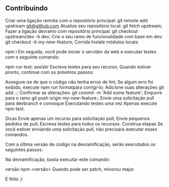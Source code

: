 ## Contribuindo

Criar uma ligação remota com o repositório principal: git remote add upstream git@github.com 
Atualize seu repositório local: git fetch upstream;
Fazer a ligação devramo com repositório principal: git checkout upstream/dev -b dev;
Crie o seu ramo de funcionalidade com base em dev: git checkout -b my-new-feature;
Corrida
Instale módulos locais:

npm i
Em seguida, você pode iniciar o servidor da web e executar testes com o seguinte comando:

npm run test: assistir
Escreva testes para seu recurso;
Quando estiver pronto, continue com os próximos passos:

Assegure-se de que o código não tenha erros de lint;
Se algum erro foi exibido, execute npm run formatpara corrigi-lo;
Adicione suas alterações git add .:;
Confirmar as alterações: git commit -m 'Add some feature';
Empurre para o ramo git push origin my-new-feature:;
Envie uma solicitação pull para devbranch e convoque 
Executando testes uma vez
Apenas execute npm test.

Dicas
Envie apenas um recurso para solicitação pull;
Envie pequenos pedidos de pull;
Escreva testes para todos os recursos.
Construa etapas
Se você estiver enviando uma solicitação pull, não precisará executar esses comandos.

Com a última versão de código na devramificação, serão executados os seguintes passos:

Na devramificação, basta executar este comando:

versão npm <versão>
Quando <version>pode ser patch, minorou major.

E feito ;)
